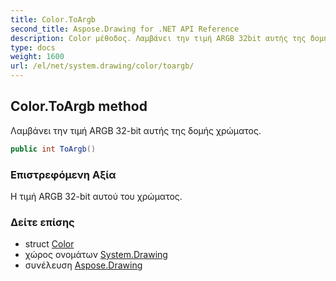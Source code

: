 ```yaml
---
title: Color.ToArgb
second_title: Aspose.Drawing for .NET API Reference
description: Color μέθοδος. Λαμβάνει την τιμή ARGB 32bit αυτής της δομής χρώματος.
type: docs
weight: 1600
url: /el/net/system.drawing/color/toargb/
---
```

## Color.ToArgb method

Λαμβάνει την τιμή ARGB 32-bit αυτής της δομής χρώματος.

```csharp
public int ToArgb()
```

### Επιστρεφόμενη Αξία

Η τιμή ARGB 32-bit αυτού του χρώματος.

### Δείτε επίσης

* struct [Color](../)
* χώρος ονομάτων [System.Drawing](../../color/)
* συνέλευση [Aspose.Drawing](../../../)


